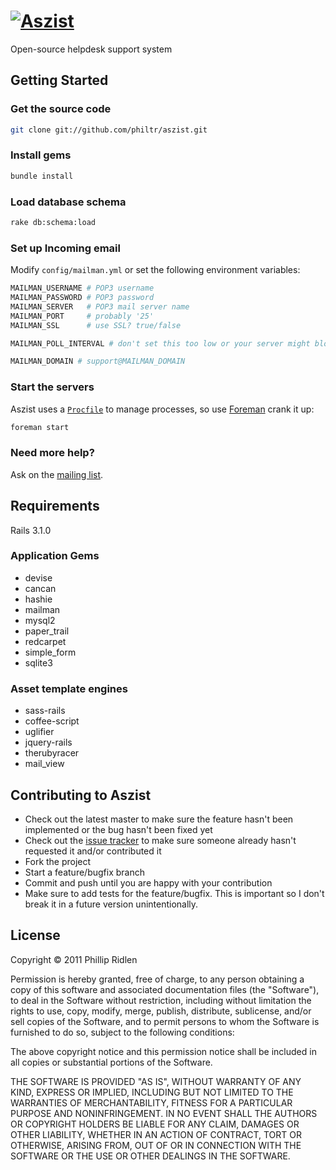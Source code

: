 # [![Aszist](https://github.com/philtr/aszist/raw/master/app/assets/images/logo.png)](http://aszist.com)

Open-source helpdesk support system

## Getting Started

### Get the source code

```bash
git clone git://github.com/philtr/aszist.git
```

### Install gems

```bash
bundle install
```

### Load database schema

```bash
rake db:schema:load
```

### Set up Incoming email

Modify `config/mailman.yml` or set the following environment variables:

```bash
MAILMAN_USERNAME # POP3 username
MAILMAN_PASSWORD # POP3 password
MAILMAN_SERVER   # POP3 mail server name
MAILMAN_PORT     # probably '25'
MAILMAN_SSL      # use SSL? true/false

MAILMAN_POLL_INTERVAL # don't set this too low or your server might block you

MAILMAN_DOMAIN # support@MAILMAN_DOMAIN
```

### Start the servers

Aszist uses a
[`Procfile`](https://github.com/philtr/aszist/blob/master/Procfile) to manage
processes, so use [Foreman](http://ddollar.github.com/foreman/) crank it up:

```bash
foreman start
```

### Need more help?

Ask on the [mailing list](http://groups.google.com/group/aszist).

## Requirements

Rails 3.1.0

### Application Gems
* devise
* cancan
* hashie
* mailman
* mysql2
* paper_trail
* redcarpet
* simple_form
* sqlite3

### Asset template engines
* sass-rails
* coffee-script
* uglifier
* jquery-rails
* therubyracer
* mail_view

## Contributing to Aszist

* Check out the latest master to make sure the feature hasn't been implemented or the bug hasn't been fixed yet
* Check out the [issue tracker](http://github.com/philtr/aszist/issues) to make sure someone already hasn't requested it and/or contributed it
* Fork the project
* Start a feature/bugfix branch
* Commit and push until you are happy with your contribution
* Make sure to add tests for the feature/bugfix. This is important so I don't break it in a future version unintentionally.

## License

Copyright &copy; 2011 Phillip Ridlen

Permission is hereby granted, free of charge, to any person obtaining a copy
of this software and associated documentation files (the "Software"), to deal
in the Software without restriction, including without limitation the rights
to use, copy, modify, merge, publish, distribute, sublicense, and/or sell
copies of the Software, and to permit persons to whom the Software is
furnished to do so, subject to the following conditions:

The above copyright notice and this permission notice shall be included in all
copies or substantial portions of the Software.

THE SOFTWARE IS PROVIDED "AS IS", WITHOUT WARRANTY OF ANY KIND, EXPRESS OR
IMPLIED, INCLUDING BUT NOT LIMITED TO THE WARRANTIES OF MERCHANTABILITY,
FITNESS FOR A PARTICULAR PURPOSE AND NONINFRINGEMENT. IN NO EVENT SHALL THE
AUTHORS OR COPYRIGHT HOLDERS BE LIABLE FOR ANY CLAIM, DAMAGES OR OTHER
LIABILITY, WHETHER IN AN ACTION OF CONTRACT, TORT OR OTHERWISE, ARISING FROM,
OUT OF OR IN CONNECTION WITH THE SOFTWARE OR THE USE OR OTHER DEALINGS IN THE
SOFTWARE.
